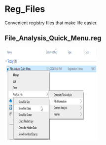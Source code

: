 # Reg_Files
Convenient registry files that make life easier.

## File_Analysis_Quick_Menu.reg
<img src="Images/reg_file_menu_file_analysis_pic.PNG" alt="reg_file_menu_file_analysis" width="300" height="300" />
